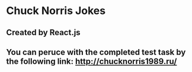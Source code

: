 # Chuck Norris Jokes
## Created by React.js
## You can peruce with the completed test task by the following link: http://chucknorris1989.ru/